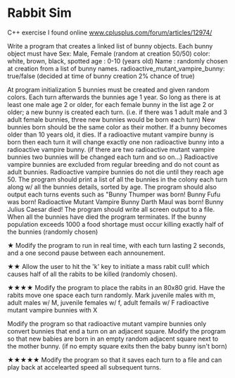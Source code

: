 # Rabbit Sim
C++ exercise I found online
www.cplusplus.com/forum/articles/12974/


Write a program that creates a linked list of bunny objects.
Each bunny object must have
Sex: Male, Female (random at creation 50/50)
color: white, brown, black, spotted
age : 0-10 (years old)
Name : randomly chosen at creation from a list of bunny names.
radioactive_mutant_vampire_bunny: true/false (decided at time of bunny creation 2% chance of true)

At program initialization 5 bunnies must be created and given random colors.
Each turn afterwards the bunnies age 1 year.
So long as there is at least one male age 2 or older, for each female bunny in the list age 2 or older;
a new bunny is created each turn. (i.e. if there was 1 adult male and 3 adult female bunnies, three new bunnies would be born each turn)
New bunnies born should be the same color as their mother.
If a bunny becomes older than 10 years old, it dies.
If a radioactive mutant vampire bunny is born then each turn it will change exactly one non radioactive bunny into a radioactive vampire bunny.
(if there are two radioactive mutant vampire bunnies two bunnies will be changed each turn and so on...)
Radioactive vampire bunnies are excluded from regular breeding and do not count as adult bunnies.
Radioactive vampire bunnies do not die until they reach age 50.
The program should print a list of all the bunnies in the colony each turn along w/ all the bunnies details, sorted by age.
The program should also output each turns events such as
"Bunny Thumper was born!
Bunny Fufu was born!
Radioactive Mutant Vampire Bunny Darth Maul was born!
Bunny Julius Caesar died!
The program should write all screen output to a file.
When all the bunnies have died the program terminates.
If the bunny population exceeds 1000 a food shortage must occur killing exactly half of the bunnies (randomly chosen)

★ Modify the program to run in real time, with each turn lasting 2 seconds, and a one second pause between each announement.

★★ Allow the user to hit the 'k' key to initiate a mass rabit cull! which causes half of all the rabits to be killed (randomly chosen).

★★★★ Modify the program to place the rabits in an 80x80 grid. Have the rabits move one space each turn randomly.
Mark juvenile males with m, adult males w/ M,
juvenile females w/ f, adult femails w/ F
radioactive mutant vampire bunnies with X

Modify the program so that radioactive mutant vampire bunnies only convert bunnies that end a turn on an adjacent square.
Modify the program so that new babies are born in an empty random adjacent square next to the mother bunny. (if no empty square exits then the baby bunny isn't born)

★★★★★ Modify the program so that it saves each turn to a file and can play back at accelearted speed all subsequent turns. 
